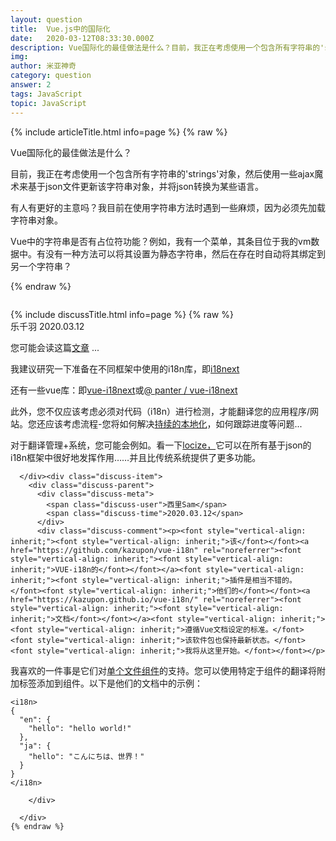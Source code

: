 ```yaml
---
layout: question
title:  Vue.js中的国际化
date:   2020-03-12T08:33:30.000Z
description: Vue国际化的最佳做法是什么？目前，我正在考虑使用一个包含所有字符串的'strings'对象，然后使用一些ajax魔术来基于json文件更新该字符串对...
img: 
author: 米亚神奇
category: question
answer: 2
tags: JavaScript
topic: JavaScript
---
```

<div class="article-root">
  <div class="article">
    {% include articleTitle.html info=page %}
    {% raw %}
    <div class="article-content"><p><font style="vertical-align: inherit;"><font style="vertical-align: inherit;">Vue国际化的最佳做法是什么？</font></font></p>

<p><font style="vertical-align: inherit;"><font style="vertical-align: inherit;">目前，我正在考虑使用一个包含所有字符串的'strings'对象，然后使用一些ajax魔术来基于json文件更新该字符串对象，并将json转换为某些语言。</font></font></p>

<p><font style="vertical-align: inherit;"><font style="vertical-align: inherit;">有人有更好的主意吗？</font><font style="vertical-align: inherit;">我目前在使用字符串方法时遇到一些麻烦，因为必须先加载字符串对象。</font></font></p>

<p><font style="vertical-align: inherit;"><font style="vertical-align: inherit;">Vue中的字符串是否有占位符功能？</font><font style="vertical-align: inherit;">例如，我有一个菜单，其条目位于我的vm数据中。</font><font style="vertical-align: inherit;">有没有一种方法可以将其设置为静态字符串，然后在存在时自动将其绑定到另一个字符串？</font></font></p></div>
    {% endraw %}
  </div>
  <p style="height: 0;width:0;overflow: hidden;"> 第1144篇《Vue.js中的国际化》来自Winter(https://github.com/aiyld/aiyld.github.io)的站点</p>
  <div class="discuss-wrapper">
    {% include discussTitle.html info=page %}
    {% raw %}
    <div class="discuss-item">
        <div class="discuss-parent">
          <div class="discuss-meta">
            <span class="discuss-user">乐千羽</span>
            <span class="discuss-time">2020.03.12</span>
          </div>
          <div class="discuss-comment"><p><font style="vertical-align: inherit;"><font style="vertical-align: inherit;">您可能会读这篇</font></font><a href="https://medium.com/@jamuhl/i18n-frameworks-the-unfair-showdown-8d436cd6f470" rel="noreferrer"><font style="vertical-align: inherit;"><font style="vertical-align: inherit;">文章</font></font></a><font style="vertical-align: inherit;"><font style="vertical-align: inherit;"> ...</font></font></p>

<p><font style="vertical-align: inherit;"><font style="vertical-align: inherit;">我建议研究一下准备在不同框架中使用的i18n库，即</font></font><a href="http://i18next.com/docs/ecosystem/" rel="noreferrer"><font style="vertical-align: inherit;"><font style="vertical-align: inherit;">i18next</font></font></a></p>

<p><font style="vertical-align: inherit;"><font style="vertical-align: inherit;">还有一些vue库：即</font></font><a href="https://github.com/rse/vue-i18next" rel="noreferrer"><font style="vertical-align: inherit;"><font style="vertical-align: inherit;">vue-i18next</font></font></a><font style="vertical-align: inherit;"><font style="vertical-align: inherit;">或</font></font><a href="https://www.npmjs.com/package/@panter/vue-i18next" rel="noreferrer"><font style="vertical-align: inherit;"><font style="vertical-align: inherit;">@ panter / vue-i18next</font></font></a></p>

<p><font style="vertical-align: inherit;"><font style="vertical-align: inherit;">此外，您不仅应该考虑必须对代码（i18n）进行检测，才能翻译您的应用程序/网站。</font><font style="vertical-align: inherit;">您还应该考虑流程-您将如何解决</font></font><a href="https://medium.com/@adriano_55049/continuous-development-integration-and-localization-continuous-deployment-40ca6b9be771" rel="noreferrer"><font style="vertical-align: inherit;"><font style="vertical-align: inherit;">持续的本地化</font></font></a><font style="vertical-align: inherit;"><font style="vertical-align: inherit;">，如何跟踪进度等问题...</font></font></p>

<p><font style="vertical-align: inherit;"><font style="vertical-align: inherit;">对于翻译管理+系统，您可能会例如。</font><font style="vertical-align: inherit;">看一下</font></font><a href="http://locize.com" rel="noreferrer"><font style="vertical-align: inherit;"><font style="vertical-align: inherit;">locize，</font></font></a><font style="vertical-align: inherit;"><font style="vertical-align: inherit;">它可以在所有基于json的i18n框架中很好地发挥作用……并且比传统系统提供了更多功能。</font></font></p></div>
        </div>
        
      </div><div class="discuss-item">
        <div class="discuss-parent">
          <div class="discuss-meta">
            <span class="discuss-user">西里Sam</span>
            <span class="discuss-time">2020.03.12</span>
          </div>
          <div class="discuss-comment"><p><font style="vertical-align: inherit;"><font style="vertical-align: inherit;">该</font></font><a href="https://github.com/kazupon/vue-i18n" rel="noreferrer"><font style="vertical-align: inherit;"><font style="vertical-align: inherit;">VUE-i18n的</font></font></a><font style="vertical-align: inherit;"><font style="vertical-align: inherit;">插件是相当不错的。</font><font style="vertical-align: inherit;">他们的</font></font><a href="https://kazupon.github.io/vue-i18n/" rel="noreferrer"><font style="vertical-align: inherit;"><font style="vertical-align: inherit;">文档</font></font></a><font style="vertical-align: inherit;"><font style="vertical-align: inherit;">遵循Vue文档设定的标准。</font><font style="vertical-align: inherit;">该软件包也保持最新状态。</font><font style="vertical-align: inherit;">我将从这里开始。</font></font></p>

<p><font style="vertical-align: inherit;"><font style="vertical-align: inherit;">我喜欢的一件事是它们对</font></font><a href="https://kazupon.github.io/vue-i18n/guide/sfc.html" rel="noreferrer"><font style="vertical-align: inherit;"><font style="vertical-align: inherit;">单个文件组件</font></font></a><font style="vertical-align: inherit;"><font style="vertical-align: inherit;">的支持</font><font style="vertical-align: inherit;">。</font><font style="vertical-align: inherit;">您可以使用特定于组件的翻译将附加标签添加到组件。</font><font style="vertical-align: inherit;">以下是他们的文档中的示例：</font></font></p>

<pre><code>&lt;i18n&gt;<font></font>
{<font></font>
  "en": {<font></font>
    "hello": "hello world!"<font></font>
  },<font></font>
  "ja": {<font></font>
    "hello": "こんにちは、世界！"<font></font>
  }<font></font>
}<font></font>
&lt;/i18n&gt;<font></font>
</code></pre></div>
        </div>
        
      </div>
    {% endraw %}
  </div>
<div>
